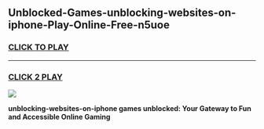 
## Unblocked-Games-unblocking-websites-on-iphone-Play-Online-Free-n5uoe
<h3>
<a href="https://premium76.site?title=unblocking-websites-on-iphone&ref=26A">CLICK TO PLAY</a></h3>
<hr>

<h3>
<a href="https://premium76.site?title=unblocking-websites-on-iphone&ref=26A">CLICK 2 PLAY</a>
  
</h3>

<a href="https://premium76.site?title=unblocking-websites-on-iphone&ref=26A"><img src="https://clearcache.store/games.png"></a>


**unblocking-websites-on-iphone games unblocked: Your Gateway to Fun and Accessible Online Gaming**
